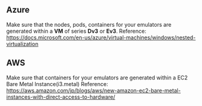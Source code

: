 Azure
-----

Make sure that the nodes, pods, containers for your emulators are generated within a **VM** of series **Dv3** or **Ev3**.
Reference: https://docs.microsoft.com/en-us/azure/virtual-machines/windows/nested-virtualization

AWS
-----
Make sure that containers for your emulators are generated within a EC2 Bare Metal Instance(i3.metal)
Reference: https://aws.amazon.com/jp/blogs/aws/new-amazon-ec2-bare-metal-instances-with-direct-access-to-hardware/
